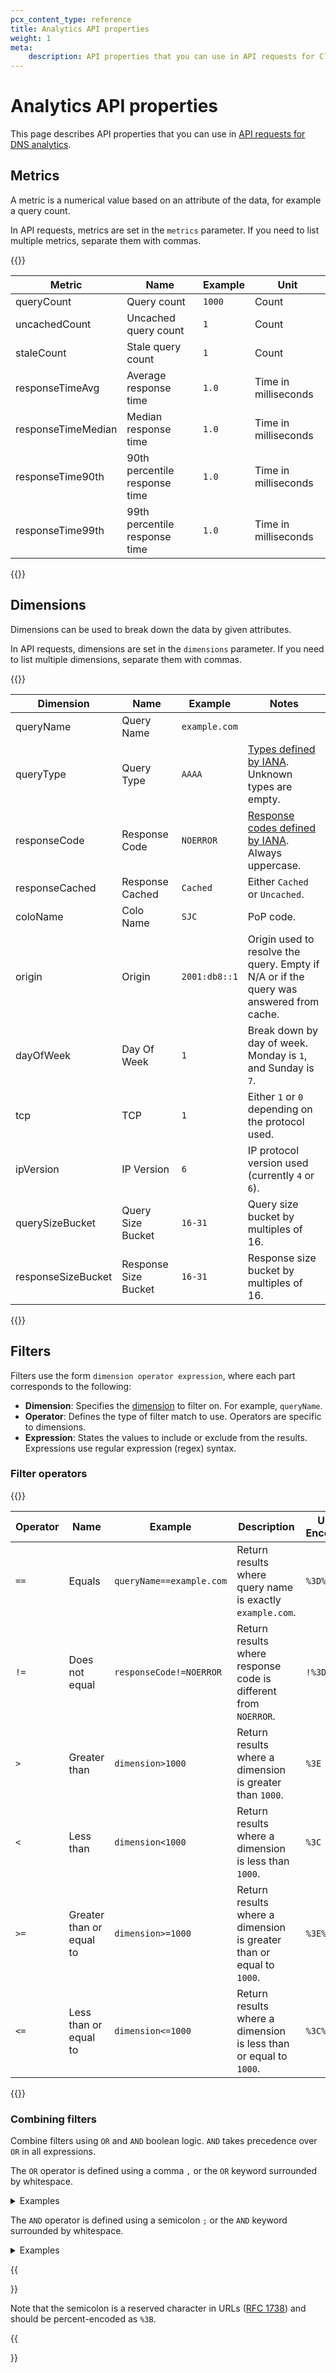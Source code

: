 ```yaml
---
pcx_content_type: reference
title: Analytics API properties
weight: 1
meta:
    description: API properties that you can use in API requests for Cloudflare DNS analytics.
---
```


# Analytics API properties

This page describes API properties that you can use in [API requests for DNS analytics](https://developers.cloudflare.com/api/operations/dns-analytics-table).

## Metrics

A metric is a numerical value based on an attribute of the data, for example a query count.

In API requests, metrics are set in the `metrics` parameter. If you need to list multiple metrics, separate them with commas.

{{<table-wrap>}}

| Metric             | Name                                | Example | Unit                 |
| -------------------| ----------------------------------- | ------- | -------------------- |
| queryCount         | Query count                         | `1000`    | Count                |
| uncachedCount      | Uncached query count                | `1`       | Count                |
| staleCount         | Stale query count                   | `1`       | Count                |
| responseTimeAvg    | Average response time               | `1.0`     | Time in milliseconds |
| responseTimeMedian | Median response time                | `1.0`     | Time in milliseconds |
| responseTime90th   | 90th percentile response time       | `1.0`     | Time in milliseconds |
| responseTime99th   | 99th percentile response time       | `1.0`     | Time in milliseconds |

{{</table-wrap>}}

## Dimensions

Dimensions can be used to break down the data by given attributes.

In API requests, dimensions are set in the `dimensions` parameter. If you need to list multiple dimensions, separate them with commas.

{{<table-wrap>}}

| Dimension          | Name                 | Example     | Notes                                                                                    |
|--------------------|----------------------|-------------|------------------------------------------------------------------------------------------|
| queryName          | Query Name           | `example.com` |                                                                                          |
| queryType          | Query Type           | `AAAA`        | [Types defined by IANA](http://www.iana.org/assignments/dns-parameters/dns-parameters.xhtml#dns-parameters-4). Unknown types are empty.                                          |
| responseCode       | Response Code        | `NOERROR`     | [Response codes defined by IANA](http://www.iana.org/assignments/dns-parameters/dns-parameters.xhtml#dns-parameters-6). Always uppercase.                                       |
| responseCached     | Response Cached      | `Cached`      | Either `Cached` or `Uncached`.                                                               |
| coloName           | Colo Name            | `SJC`         | PoP code.                                                                                |
| origin             | Origin               | `2001:db8::1` | Origin used to resolve the query. Empty if N/A or if the query was answered from cache. |
| dayOfWeek          | Day Of Week          | `1`           | Break down by day of week. Monday is `1`, and Sunday is `7`.                               |
| tcp                | TCP                  | `1`           | Either `1` or `0` depending on the protocol used.                                            |
| ipVersion          | IP Version           | `6`           | IP protocol version used (currently `4` or `6`).                                             |
| querySizeBucket    | Query Size Bucket    | `16-31`       | Query size bucket by multiples of 16.                                                    |
| responseSizeBucket | Response Size Bucket | `16-31`       | Response size bucket by multiples of 16.                                                 |

{{</table-wrap>}}

## Filters

Filters use the form `dimension operator expression`, where each part corresponds to the following:
- **Dimension**: Specifies the [dimension](#dimensions) to filter on. For example, `queryName`.
- **Operator**: Defines the type of filter match to use. Operators are specific to dimensions.
- **Expression**: States the values to include or exclude from the results. Expressions use regular expression (regex) syntax.

### Filter operators

{{<table-wrap>}}

| Operator | Name                     | Example                | Description                                                            | URL Encoded |
|----------|--------------------------|------------------------|------------------------------------------------------------------|-------------|
| `==`       | Equals                   | `queryName==example.com` | Return results where query name is exactly `example.com`.            | `%3D%3D`      |
| `!=`       | Does not equal           | `responseCode!=NOERROR`  | Return results where response code is different from `NOERROR`.    | `!%3D`        |
| `>`        | Greater than             | `dimension>1000`        | Return results where a dimension is greater than `1000`.             | `%3E`         |
| `<`        | Less than                | `dimension<1000`        | Return results where a dimension is less than `1000`.              | `%3C`         |
| `>=`       | Greater than or equal to | `dimension>=1000`        | Return results where a dimension is greater than or equal to `1000`. | `%3E%3D`      |
| `<=`       | Less than or equal to    | `dimension<=1000`        | Return results where a dimension is less than or equal to `1000`.  | `%3C%3D`      |

{{</table-wrap>}}

### Combining filters

Combine filters using `OR` and `AND` boolean logic. `AND` takes precedence over `OR` in all expressions.

The `OR` operator is defined using a comma `,` or the `OR` keyword surrounded by whitespace.

<details>
<summary>Examples</summary>
<div>

- `responseCode==NOERROR,responseCode==NXDOMAIN` indicates that response code is either `NOERROR` or `NXDOMAIN`.

- `coloName==SJC OR coloName==LAX` indicates queries in either `SJC` or `LAX`.
  
</div>
</details>

The `AND` operator is defined using a semicolon `;` or the `AND` keyword surrounded by whitespace.

<details>
<summary>Examples</summary>
<div>
  
- `responseCode==NOERROR;queryType==AAAA` indicates that response code is `NOERROR` and query type is `AAAA`.
- `queryType==AAAA AND coloName==SJC` indicates `AAAA` queries in `SJC`.

</div>
</details>

{{<Aside type="note">}}

Note that the semicolon is a reserved character in URLs ([RFC 1738](https://www.rfc-editor.org/rfc/rfc1738)) and should be percent-encoded as `%3B`.

{{</Aside>}}